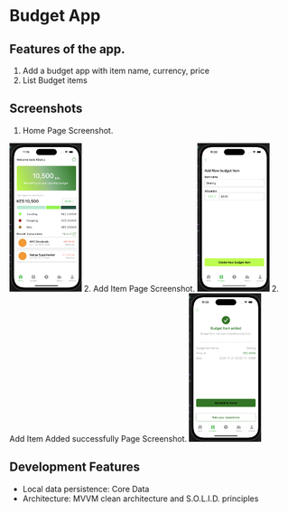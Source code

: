# Budget App
## Features of the app.
1. Add a budget app with item name, currency, price
2. List Budget items

## Screenshots
1. Home Page Screenshot.
<img src="Screenshots/1Home.png" width="128"/> 
2. Add Item Page Screenshot.
<img src="Screenshots/2AddItem.png" width="128"/> 
2. Add Item Added successfully Page Screenshot.
<img src="Screenshots/3Success.png" width="128"/> 

## Development Features
- Local data persistence: Core Data
- Architecture: MVVM clean architecture and S.O.L.I.D. principles
